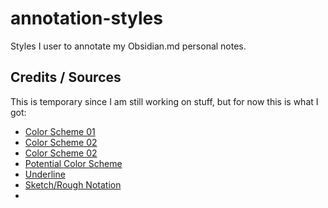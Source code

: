 # annotation-styles
Styles I user to annotate my Obsidian.md personal notes.

## Credits / Sources

This is temporary since I am still working on stuff, but for now this is what I got:

- [Color Scheme 01](https://colorhunt.co/palette/ffc7c7ffe2e2f6f6f68785a2)
- [Color Scheme 02](https://colorhunt.co/palette/ff6464ff8264ffaa64fff5a5)
- [Color Scheme 02](https://colorhunt.co/palette/2040513b697884a9accae8d5)
- [Potential Color Scheme](https://colorhunt.co/palette/ff4848ffd371c2ffd99ddac6)
- [Underline](https://dev.to/sharkcoder/css-underline-10-examples-3k7m)
- [Sketch/Rough Notation](http://www.coding-dude.com/wp/css/highlight-text-css/)
- 